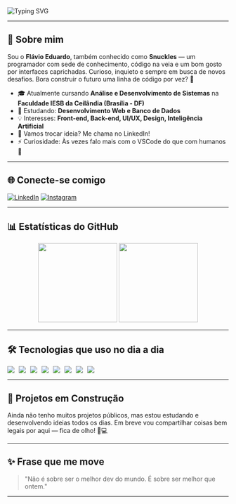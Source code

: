 <!-- Banner animado (opcional) -->
<img src="https://readme-typing-svg.demolab.com?font=Fira+Code&size=24&duration=3000&pause=1000&color=F7DF1E&center=true&vCenter=true&width=435&lines=Olá%2C+eu+sou+o+Flávio+Eduardo!;Desenvolvedor+Web+em+evolução;Apaixonado+por+código+e+design;Seja+bem-vindo+ao+meu+GitHub!" alt="Typing SVG" />

---

## 👋 Sobre mim

Sou o **Flávio Eduardo**, também conhecido como **Snuckles** — um programador com sede de conhecimento, código na veia e um bom gosto por interfaces caprichadas. Curioso, inquieto e sempre em busca de novos desafios. Bora construir o futuro uma linha de código por vez? 🚀

- 🎓 Atualmente cursando **Análise e Desenvolvimento de Sistemas** na **Faculdade IESB da Ceilândia (Brasília - DF)**
- 🌱 Estudando: **Desenvolvimento Web e Banco de Dados**
- 💡 Interesses: **Front-end, Back-end, UI/UX, Design, Inteligência Artificial**
- 💬 Vamos trocar ideia? Me chama no LinkedIn!
- ⚡ Curiosidade: Às vezes falo mais com o VSCode do que com humanos 👀

---

## 🌐 Conecte-se comigo

[![LinkedIn](https://img.shields.io/badge/-LinkedIn-0077B5?style=for-the-badge&logo=linkedin&logoColor=white)](https://www.linkedin.com/in/flavio-eduardo-3314612b9/)
[![Instagram](https://img.shields.io/badge/-Instagram-E4405F?style=for-the-badge&logo=instagram&logoColor=white)](https://www.instagram.com/_snuckles_/)

---

## 📊 Estatísticas do GitHub

<div align="center">
  <img height="180em" src="https://github-readme-stats.vercel.app/api?username=Snuckles-22&show_icons=true&theme=dracula&count_private=true" />
  <img height="180em" src="https://github-readme-stats.vercel.app/api/top-langs/?username=Snuckles-22&layout=compact&langs_count=8&theme=dracula&title=Linguagens+mais+usadas" />
</div>

---

## 🛠️ Tecnologias que uso no dia a dia

<div style="display: flex; flex-wrap: wrap; gap: 10px; margin-top: 10px;">
  <img src="https://img.shields.io/badge/HTML5-E44D26?style=for-the-badge&logo=html5&logoColor=white"/>
  <img src="https://img.shields.io/badge/CSS3-264de4?style=for-the-badge&logo=css3&logoColor=white"/>
  <img src="https://img.shields.io/badge/JavaScript-F7DF1E?style=for-the-badge&logo=javascript&logoColor=black"/>
  <img src="https://img.shields.io/badge/Node.js-339933?style=for-the-badge&logo=node.js&logoColor=white"/>
  <img src="https://img.shields.io/badge/Python-3776AB?style=for-the-badge&logo=python&logoColor=white"/>
  <img src="https://img.shields.io/badge/MySQL-00000F?style=for-the-badge&logo=mysql&logoColor=white"/>
  <img src="https://img.shields.io/badge/Bootstrap-563D7C?style=for-the-badge&logo=bootstrap&logoColor=white"/>
  <img src="https://img.shields.io/badge/Figma-F24E1E?style=for-the-badge&logo=figma&logoColor=white"/>
</div>

---

## 💼 Projetos em Construção

Ainda não tenho muitos projetos públicos, mas estou estudando e desenvolvendo ideias todos os dias. Em breve vou compartilhar coisas bem legais por aqui — fica de olho! 👀💻

---

## ✨ Frase que me move

> "Não é sobre ser o melhor dev do mundo. É sobre ser melhor que ontem."

---
